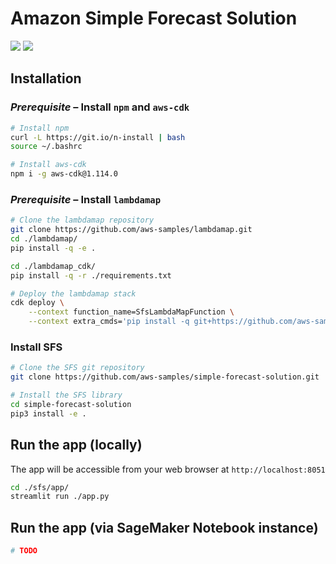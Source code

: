 # Amazon Simple Forecast Solution

![](https://img.shields.io/badge/license-MIT--0-green)
![](https://img.shields.io/github/workflow/status/aws-samples/simple-forecast-solution/pytest/main)

## Installation

### _Prerequisite_ – Install `npm` and `aws-cdk`

```bash
# Install npm
curl -L https://git.io/n-install | bash
source ~/.bashrc

# Install aws-cdk
npm i -g aws-cdk@1.114.0
```

### _Prerequisite_ – Install `lambdamap`

```bash
# Clone the lambdamap repository
git clone https://github.com/aws-samples/lambdamap.git
cd ./lambdamap/
pip install -q -e .

cd ./lambdamap_cdk/
pip install -q -r ./requirements.txt

# Deploy the lambdamap stack
cdk deploy \
    --context function_name=SfsLambdaMapFunction \
    --context extra_cmds='pip install -q git+https://github.com/aws-samples/simple-forecast-solution.git#egg=sfs'
```

### Install SFS

```bash
# Clone the SFS git repository
git clone https://github.com/aws-samples/simple-forecast-solution.git

# Install the SFS library
cd simple-forecast-solution
pip3 install -e .
```

## Run the app (locally)

The app will be accessible from your web browser at `http://localhost:8051`
```bash
cd ./sfs/app/
streamlit run ./app.py
```

## Run the app (via SageMaker Notebook instance)
```bash
# TODO
```
